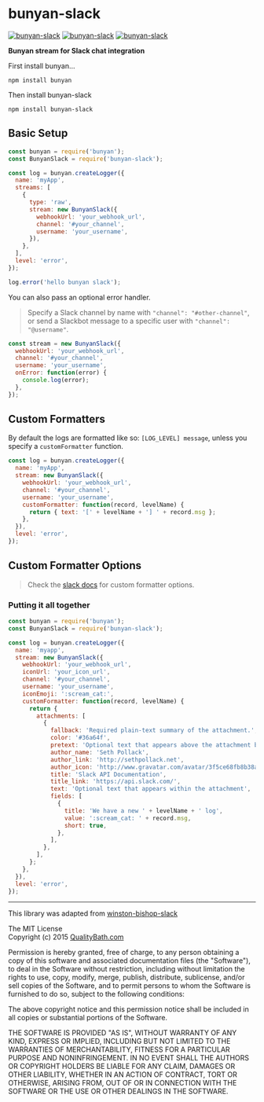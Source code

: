 # bunyan-slack

[![bunyan-slack](http://img.shields.io/npm/v/bunyan-slack.svg?style=flat-square)](https://www.npmjs.com/package/bunyan-slack)
[![bunyan-slack](http://img.shields.io/npm/dm/bunyan-slack.svg?style=flat-square)](https://www.npmjs.com/package/bunyan-slack)
[![bunyan-slack](http://img.shields.io/npm/l/bunyan-slack.svg?style=flat-square)](https://www.npmjs.com/package/bunyan-slack)

**Bunyan stream for Slack chat integration**

First install bunyan...

```
npm install bunyan
```

Then install bunyan-slack

```
npm install bunyan-slack
```

## Basic Setup

```javascript
const bunyan = require('bunyan');
const BunyanSlack = require('bunyan-slack');

const log = bunyan.createLogger({
  name: 'myApp',
  streams: [
    {
      type: 'raw',
      stream: new BunyanSlack({
        webhookUrl: 'your_webhook_url',
        channel: '#your_channel',
        username: 'your_username',
      }),
    },
  ],
  level: 'error',
});

log.error('hello bunyan slack');
```

You can also pass an optional error handler.

> Specify a Slack channel by name with `"channel": "#other-channel"`, or send a Slackbot message to a specific user with `"channel": "@username"`.

```javascript
const stream = new BunyanSlack({
  webhookUrl: 'your_webhook_url',
  channel: '#your_channel',
  username: 'your_username',
  onError: function(error) {
    console.log(error);
  },
});
```

## Custom Formatters

By default the logs are formatted like so: `[LOG_LEVEL] message`, unless you specify a `customFormatter` function.

```javascript
const log = bunyan.createLogger({
  name: 'myApp',
  stream: new BunyanSlack({
    webhookUrl: 'your_webhook_url',
    channel: '#your_channel',
    username: 'your_username',
    customFormatter: function(record, levelName) {
      return { text: '[' + levelName + '] ' + record.msg };
    },
  }),
  level: 'error',
});
```

## Custom Formatter Options

> Check the [slack docs](https://api.slack.com/incoming-webhooks) for custom formatter options.

### Putting it all together

```javascript
const bunyan = require('bunyan');
const BunyanSlack = require('bunyan-slack');

const log = bunyan.createLogger({
  name: 'myapp',
  stream: new BunyanSlack({
    webhookUrl: 'your_webhook_url',
    iconUrl: 'your_icon_url',
    channel: '#your_channel',
    username: 'your_username',
    iconEmoji: ':scream_cat:',
    customFormatter: function(record, levelName) {
      return {
        attachments: [
          {
            fallback: 'Required plain-text summary of the attachment.',
            color: '#36a64f',
            pretext: 'Optional text that appears above the attachment block',
            author_name: 'Seth Pollack',
            author_link: 'http://sethpollack.net',
            author_icon: 'http://www.gravatar.com/avatar/3f5ce68fb8b38a5e08e7abe9ac0a34f1?s=200',
            title: 'Slack API Documentation',
            title_link: 'https://api.slack.com/',
            text: 'Optional text that appears within the attachment',
            fields: [
              {
                title: 'We have a new ' + levelName + ' log',
                value: ':scream_cat: ' + record.msg,
                short: true,
              },
            ],
          },
        ],
      };
    },
  }),
  level: 'error',
});
```

---

This library was adapted from [winston-bishop-slack](https://github.com/lapwinglabs/winston-bishop-slack)

The MIT License  
Copyright (c) 2015 [QualityBath.com](https://www.qualitybath.com/)

Permission is hereby granted, free of charge, to any person obtaining a copy of this software and associated documentation files (the "Software"), to deal in the Software without restriction, including without limitation the rights to use, copy, modify, merge, publish, distribute, sublicense, and/or sell copies of the Software, and to permit persons to whom the Software is furnished to do so, subject to the following conditions:

The above copyright notice and this permission notice shall be included in all copies or substantial portions of the Software.

THE SOFTWARE IS PROVIDED "AS IS", WITHOUT WARRANTY OF ANY KIND, EXPRESS OR IMPLIED, INCLUDING BUT NOT LIMITED TO THE WARRANTIES OF MERCHANTABILITY, FITNESS FOR A PARTICULAR PURPOSE AND NONINFRINGEMENT. IN NO EVENT SHALL THE AUTHORS OR COPYRIGHT HOLDERS BE LIABLE FOR ANY CLAIM, DAMAGES OR OTHER LIABILITY, WHETHER IN AN ACTION OF CONTRACT, TORT OR OTHERWISE, ARISING FROM, OUT OF OR IN CONNECTION WITH THE SOFTWARE OR THE USE OR OTHER DEALINGS IN THE SOFTWARE.
